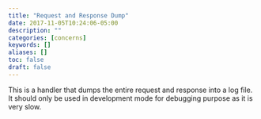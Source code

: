 ```yaml
---
title: "Request and Response Dump"
date: 2017-11-05T10:24:06-05:00
description: ""
categories: [concerns]
keywords: []
aliases: []
toc: false
draft: false
---
```


This is a handler that dumps the entire request and response into a log file. It
should only be used in development mode for debugging purpose as it is very slow.


